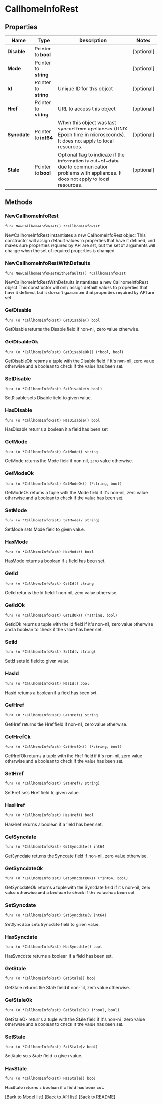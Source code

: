 # CallhomeInfoRest

## Properties

Name | Type | Description | Notes
------------ | ------------- | ------------- | -------------
**Disable** | Pointer to **bool** |  | [optional] 
**Mode** | Pointer to **string** |  | [optional] 
**Id** | Pointer to **string** | Unique ID for this object | [optional] 
**Href** | Pointer to **string** | URL to access this object | [optional] 
**Syncdate** | Pointer to **int64** | When this object was last synced from appliances (UNIX Epoch time in microseconds). It does not apply to local resources. | [optional] 
**Stale** | Pointer to **bool** | Optional flag to indicate if the information is out-of-date due to communication problems with appliances. It does not apply to local resources. | [optional] 

## Methods

### NewCallhomeInfoRest

`func NewCallhomeInfoRest() *CallhomeInfoRest`

NewCallhomeInfoRest instantiates a new CallhomeInfoRest object
This constructor will assign default values to properties that have it defined,
and makes sure properties required by API are set, but the set of arguments
will change when the set of required properties is changed

### NewCallhomeInfoRestWithDefaults

`func NewCallhomeInfoRestWithDefaults() *CallhomeInfoRest`

NewCallhomeInfoRestWithDefaults instantiates a new CallhomeInfoRest object
This constructor will only assign default values to properties that have it defined,
but it doesn't guarantee that properties required by API are set

### GetDisable

`func (o *CallhomeInfoRest) GetDisable() bool`

GetDisable returns the Disable field if non-nil, zero value otherwise.

### GetDisableOk

`func (o *CallhomeInfoRest) GetDisableOk() (*bool, bool)`

GetDisableOk returns a tuple with the Disable field if it's non-nil, zero value otherwise
and a boolean to check if the value has been set.

### SetDisable

`func (o *CallhomeInfoRest) SetDisable(v bool)`

SetDisable sets Disable field to given value.

### HasDisable

`func (o *CallhomeInfoRest) HasDisable() bool`

HasDisable returns a boolean if a field has been set.

### GetMode

`func (o *CallhomeInfoRest) GetMode() string`

GetMode returns the Mode field if non-nil, zero value otherwise.

### GetModeOk

`func (o *CallhomeInfoRest) GetModeOk() (*string, bool)`

GetModeOk returns a tuple with the Mode field if it's non-nil, zero value otherwise
and a boolean to check if the value has been set.

### SetMode

`func (o *CallhomeInfoRest) SetMode(v string)`

SetMode sets Mode field to given value.

### HasMode

`func (o *CallhomeInfoRest) HasMode() bool`

HasMode returns a boolean if a field has been set.

### GetId

`func (o *CallhomeInfoRest) GetId() string`

GetId returns the Id field if non-nil, zero value otherwise.

### GetIdOk

`func (o *CallhomeInfoRest) GetIdOk() (*string, bool)`

GetIdOk returns a tuple with the Id field if it's non-nil, zero value otherwise
and a boolean to check if the value has been set.

### SetId

`func (o *CallhomeInfoRest) SetId(v string)`

SetId sets Id field to given value.

### HasId

`func (o *CallhomeInfoRest) HasId() bool`

HasId returns a boolean if a field has been set.

### GetHref

`func (o *CallhomeInfoRest) GetHref() string`

GetHref returns the Href field if non-nil, zero value otherwise.

### GetHrefOk

`func (o *CallhomeInfoRest) GetHrefOk() (*string, bool)`

GetHrefOk returns a tuple with the Href field if it's non-nil, zero value otherwise
and a boolean to check if the value has been set.

### SetHref

`func (o *CallhomeInfoRest) SetHref(v string)`

SetHref sets Href field to given value.

### HasHref

`func (o *CallhomeInfoRest) HasHref() bool`

HasHref returns a boolean if a field has been set.

### GetSyncdate

`func (o *CallhomeInfoRest) GetSyncdate() int64`

GetSyncdate returns the Syncdate field if non-nil, zero value otherwise.

### GetSyncdateOk

`func (o *CallhomeInfoRest) GetSyncdateOk() (*int64, bool)`

GetSyncdateOk returns a tuple with the Syncdate field if it's non-nil, zero value otherwise
and a boolean to check if the value has been set.

### SetSyncdate

`func (o *CallhomeInfoRest) SetSyncdate(v int64)`

SetSyncdate sets Syncdate field to given value.

### HasSyncdate

`func (o *CallhomeInfoRest) HasSyncdate() bool`

HasSyncdate returns a boolean if a field has been set.

### GetStale

`func (o *CallhomeInfoRest) GetStale() bool`

GetStale returns the Stale field if non-nil, zero value otherwise.

### GetStaleOk

`func (o *CallhomeInfoRest) GetStaleOk() (*bool, bool)`

GetStaleOk returns a tuple with the Stale field if it's non-nil, zero value otherwise
and a boolean to check if the value has been set.

### SetStale

`func (o *CallhomeInfoRest) SetStale(v bool)`

SetStale sets Stale field to given value.

### HasStale

`func (o *CallhomeInfoRest) HasStale() bool`

HasStale returns a boolean if a field has been set.


[[Back to Model list]](../README.md#documentation-for-models) [[Back to API list]](../README.md#documentation-for-api-endpoints) [[Back to README]](../README.md)



